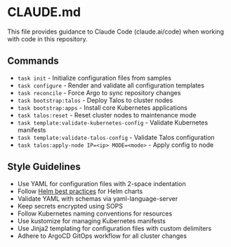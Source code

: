 # CLAUDE.md

This file provides guidance to Claude Code (claude.ai/code) when working with code in this repository.

## Commands
- `task init` - Initialize configuration files from samples
- `task configure` - Render and validate all configuration templates
- `task reconcile` - Force Argo to sync repository changes
- `task bootstrap:talos` - Deploy Talos to cluster nodes
- `task bootstrap:apps` - Install core Kubernetes applications
- `task talos:reset` - Reset cluster nodes to maintenance mode
- `task template:validate-kubernetes-config` - Validate Kubernetes manifests
- `task template:validate-talos-config` - Validate Talos configuration
- `task talos:apply-node IP=<ip> MODE=<mode>` - Apply config to node

## Style Guidelines
- Use YAML for configuration files with 2-space indentation
- Follow [Helm best practices](https://helm.sh/docs/chart_best_practices/) for Helm charts
- Validate YAML with schemas via yaml-language-server 
- Keep secrets encrypted using SOPS
- Follow Kubernetes naming conventions for resources
- Use kustomize for managing Kubernetes manifests
- Use Jinja2 templating for configuration files with custom delimiters
- Adhere to ArgoCD GitOps workflow for all cluster changes